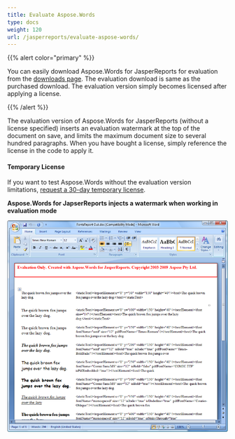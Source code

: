 ```yaml
---
title: Evaluate Aspose.Words
type: docs
weight: 120
url: /jasperreports/evaluate-aspose-words/
---
```


{{% alert color="primary" %}} 

You can easily download Aspose.Words for JasperReports for evaluation from the [downloads page](http://www.aspose.com/community/files/67/jasperreports-exporters/aspose.words-for-jasperreports/default.aspx). The evaluation download is same as the purchased download. The evaluation version simply becomes licensed after applying a license.

{{% /alert %}} 

The evaluation version of Aspose.Words for JasperReports (without a license specified) inserts an evaluation watermark at the top of the document on save, and limits the maximum document size to several hundred paragraphs. When you have bought a license, simply reference the license in the code to apply it.
#### **Temporary License**
If you want to test Aspose.Words without the evaluation version limitations, [request a 30-day temporary license](http://www.aspose.com/corporate/purchase/faqs/temporary-license.aspx).

**Aspose.Words for JapserReports injects a watermark when working in evaluation mode**

![todo:image_alt_text](evaluate-aspose-words_1.png)
